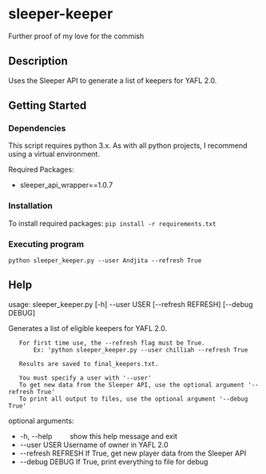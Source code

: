 # sleeper-keeper
Further proof of my love for the commish

## Description

Uses the Sleeper API to generate a list of keepers for YAFL 2.0.

## Getting Started

### Dependencies

This script requires python 3.x. As with all python projects, I recommend using a virtual environment.

Required Packages: 
* sleeper_api_wrapper==1.0.7

### Installation

To install required packages: ```pip install -r requirements.txt```

### Executing program

```
python sleeper_keeper.py --user Andjita --refresh True
```

## Help

usage: sleeper_keeper.py [-h] --user USER [--refresh REFRESH] [--debug DEBUG]

Generates a list of eligible keepers for YAFL 2.0.

       For first time use, the --refresh flag must be True.
           Ex: 'python sleeper_keeper.py --user chilliah --refresh True

       Results are saved to final_keepers.txt.

       You must specify a user with '--user'
       To get new data from the Sleeper API, use the optional argument '--refresh True'
       To print all output to files, use the optional argument '--debug True'

optional arguments:
  * -h, --help&nbsp;&nbsp;&nbsp;&nbsp;&nbsp;&nbsp;&nbsp;&nbsp;&nbsp;show this help message and exit
  * --user USER        Username of owner in YAFL 2.0
  * --refresh REFRESH  If True, get new player data from the Sleeper API
  * --debug DEBUG      If True, print everything to file for debug
